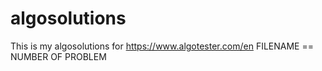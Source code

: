 # algosolutions
This is my algosolutions for https://www.algotester.com/en FILENAME == NUMBER OF PROBLEM
